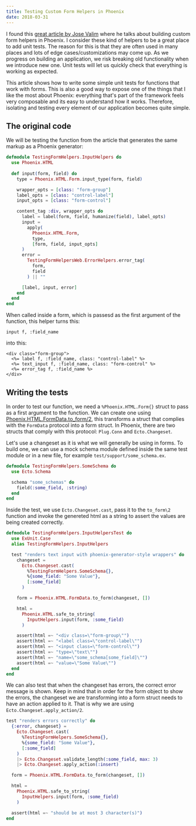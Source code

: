 ```yaml
---
title: Testing Custom Form Helpers in Phoenix
date: 2018-03-31
---
```


I found this [great article by Jose Valim](http://blog.plataformatec.com.br/2016/09/dynamic-forms-with-phoenix/) where he talks about building custom form helpers in Phoenix. I consider these kind of helpers to be a great place to add unit tests. The reason for this is that they are often used in many places and lots of edge cases/customizations may come up. As we progress on building an application, we risk breaking old functionality when we introduce new one. Unit tests will let us quickly check that everything is working as expected.

This article shows how to write some simple unit tests for functions that work with forms. This is also a good way to expose one of the things that I like the most about Phoenix: everything that's part of the framework feels very composable and its easy to understand how it works. Therefore, isolating and testing every element of our application becomes quite simple. 

## The original code
We will be testing the function from the article that generates the same markup as a Phoenix generator:

```elixir
defmodule TestingFormHelpers.InputHelpers do
  use Phoenix.HTML
  
  def input(form, field) do
    type = Phoenix.HTML.Form.input_type(form, field)

    wrapper_opts = [class: "form-group"]
    label_opts = [class: "control-label"]
    input_opts = [class: "form-control"]

    content_tag :div, wrapper_opts do
      label = label(form, field, humanize(field), label_opts)
      input = 
        apply(
          Phoenix.HTML.Form, 
          type, 
          [form, field, input_opts]
      )
      error = 
        TestingFormHelpersWeb.ErrorHelpers.error_tag(
          form, 
          field
        ) || ""

      [label, input, error]
    end
  end
end
```

When called inside a form, which is passesd as the first argument of the function, this helper turns this:

```
input f, :field_name
```

into this:

```
<div class="form-group">
  <%= label f, :field_name, class: "control-label" %>
  <%= text_input f, :field_name, class: "form-control" %>
  <%= error_tag f, :field_name %>
</div>
```

## Writing the tests
In order to test our function, we need a `%Phoenix.HTML.Form{}` struct to pass as a first argument to the function. We can create one using [Phoenix.HTML.FormData.to_form/2](https://hexdocs.pm/phoenix_html/Phoenix.HTML.FormData.html#to_form/2), this transforms a struct that complies with the `FormData` protocol into a form struct. In Phoenix, there are two structs that comply with this protocol: `Plug.Conn` and `Ecto.Changeset`.

Let's use a changeset as it is what we will generally be using in forms. To build one, we can use a mock schema module defined inside the same test module or in a new file, for example `test/support/some_schema.ex`.

```elixir
defmodule TestingFormHelpers.SomeSchema do
  use Ecto.Schema

  schema "some_schemas" do
    field(:some_field, :string)
  end
end
```

Inside the test, we use `Ecto.Changeset.cast`, pass it to the `to_form\2` function and invoke the genereted html as a string to assert the values are being created correctly.

```elixir
defmodule TestingFormHelpers.InputHelpersTest do
  use ExUnit.Case
  alias TestingFormHelpers.InputHelpers

  test "renders text input with phoenix-generator-style wrappers" do
    changeset =
      Ecto.Changeset.cast(
        %TestingFormHelpers.SomeSchema{}, 
        %{some_field: "Some Value"}, 
        [:some_field]
      )

    form = Phoenix.HTML.FormData.to_form(changeset, [])

    html = 
      Phoenix.HTML.safe_to_string(
        InputHelpers.input(form, :some_field)
      )

    assert(html =~ "<div class=\"form-group\"")
    assert(html =~ "<label class=\"control-label\"")
    assert(html =~ "<input class=\"form-control\"")
    assert(html =~ "type=\"text\"")
    assert(html =~ "name=\"some_schema[some_field]\"")
    assert(html =~ "value=\"Some Value\"")
  end
end
```
We can also test that when the changeset has errors, the correct error message is shown. Keep in mind that in order for the form object to show the errors, the changeset we are transforming into a form struct needs to have an action applied to it. That is why we are using `Ecto.Changeset.apply_action/2`.

```elixir
test "renders errors correctly" do
  {:error, changeset} =
    Ecto.Changeset.cast(
      %TestingFormHelpers.SomeSchema{}, 
      %{some_field: "Some Value"}, 
      [:some_field]
    )
    |> Ecto.Changeset.validate_length(:some_field, max: 3)
    |> Ecto.Changeset.apply_action(:insert)

  form = Phoenix.HTML.FormData.to_form(changeset, [])

  html = 
    Phoenix.HTML.safe_to_string(
      InputHelpers.input(form, :some_field)
    )

  assert(html =~ "should be at most 3 character(s)")
end
```
